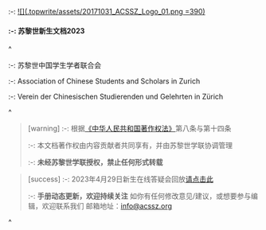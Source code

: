 :-: [![](.topwrite/assets/20171031_ACSSZ_Logo_01.png =390)](https://acssz.org/about/intro/)

#### :-: **苏黎世新生文档2023**

^

:-: 苏黎世中国学生学者联合会

:-: Association of Chinese Students and Scholars in Zurich

:-: Verein der Chinesischen Studierenden und Gelehrten in Zürich

^

> [warning] :-: 根据[《中华人民共和国著作权法》](http://www.npc.gov.cn/npc/c30834/202011/848e73f58d4e4c5b82f69d25d46048c6.shtml#)第八条与第十四条
>
> :-: 本文档著作权由内容贡献者共同享有，并由苏黎世学联协调管理
>
> :-: **未经苏黎世学联授权，禁止任何形式转载**

> [success] :-: 2023年4月29日新生在线答疑会回放[请点击此](https://www.bilibili.com/video/BV18m4y1176R/?share_source=copy_web\&vd_source=802461966f51c0cf1ab48c9114efb719)
>
> :-: **手册动态更新，欢迎持续关注**
> 如你有任何修改意见/建议，或想要参与编辑，欢迎联系我们
> 邮箱地址：<info@acssz.org>

^
